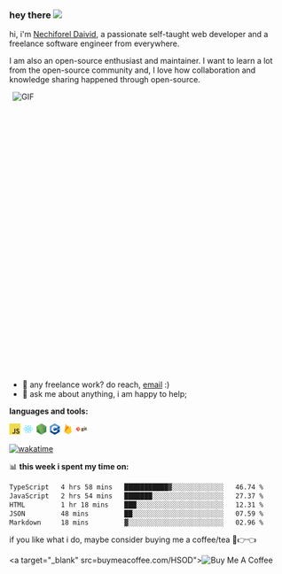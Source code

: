 ### hey there <img src="https://media.giphy.com/media/hvRJCLFzcasrR4ia7z/giphy.gif" width="25px">



hi, i'm [Nechiforel Daivid](https://github.com/NsdHSO/NsdHSO/blob/main/README.md), a passionate self-taught web developer and a freelance software engineer from everywhere.

I am also an open-source enthusiast and maintainer. I want to learn a lot from the open-source community and, I love how collaboration and knowledge sharing happened through open-source.


  <img align="right" alt="GIF" src="https://github.com/NsdHSO/profile/blob/main/project-app.gif" width="498" height="520" />

- 💼  any freelance work? do reach, [email](nechiforelsamuel@yahoo.com) :)
- 💬  ask me about anything, i am happy to help;

**languages and tools:**

<code><img height="20" src="https://raw.githubusercontent.com/github/explore/80688e429a7d4ef2fca1e82350fe8e3517d3494d/topics/javascript/javascript.png"></code>
<code><img height="20" src="https://raw.githubusercontent.com/github/explore/80688e429a7d4ef2fca1e82350fe8e3517d3494d/topics/react/react.png"></code>
<code><img height="20" src="https://raw.githubusercontent.com/github/explore/80688e429a7d4ef2fca1e82350fe8e3517d3494d/topics/nodejs/nodejs.png"></code>
<code><img height="20" src="https://raw.githubusercontent.com/github/explore/80688e429a7d4ef2fca1e82350fe8e3517d3494d/topics/cpp/cpp.png"></code>
<code><img height="20" src="https://raw.githubusercontent.com/github/explore/80688e429a7d4ef2fca1e82350fe8e3517d3494d/topics/firebase/firebase.png"></code>
<code><img height="20" src="https://raw.githubusercontent.com/github/explore/80688e429a7d4ef2fca1e82350fe8e3517d3494d/topics/git/git.png"></code>

[![wakatime](https://wakatime.com/badge/github/NsdHSO/vorkurt.svg)](https://wakatime.com/badge/github/NsdHSO/vorkurt)

📊 **this week i spent my time on:**
<!--START_SECTION:waka-->
```text
TypeScript   4 hrs 58 mins   ███████████▓░░░░░░░░░░░░░   46.74 % 
JavaScript   2 hrs 54 mins   ███████░░░░░░░░░░░░░░░░░░   27.37 % 
HTML         1 hr 18 mins    ███░░░░░░░░░░░░░░░░░░░░░░   12.31 % 
JSON         48 mins         ██░░░░░░░░░░░░░░░░░░░░░░░   07.59 % 
Markdown     18 mins         ▓░░░░░░░░░░░░░░░░░░░░░░░░   02.96 % 
```
<!--END_SECTION:waka-->

if you like what i do, maybe consider buying me a coffee/tea 🥺👉👈

<a target="_blank" src=buymeacoffee.com/HSOD"><img src="https://cdn.buymeacoffee.com/buttons/v2/default-red.png" alt="Buy Me A Coffee" width="150" ></a>



